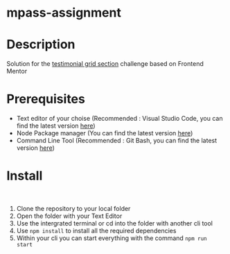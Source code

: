 # mpass-assignment 
<h1>Description</h1>
<p>Solution for the <a href="https://www.frontendmentor.io/challenges/testimonials-grid-section-Nnw6J7Un7">testimonial grid section</a> challenge based on Frontend Mentor</p>


<h1>Prerequisites</h1>
<ul>
<li>Text editor of your choise (Recommended : Visual Studio Code, you can find the latest version <a href="https://code.visualstudio.com/">here</a>)</li>
<li>Node Package manager (You can find the latest version <a href="https://nodejs.org/">here</a>)</li>
<li>Command Line Tool (Recommended : Git Bash, you can find the latest version <a href="https://git-scm.com/downloads">here</a>)</li>
</ul>


<h1>Install</h1><br>
<ol>
<li>Clone the repository to your local folder</li>
<li>Open the folder with your Text Editor</li>
<li>Use the intergrated terminal or cd into the folder with another cli tool</li>
<li>Use <code>npm install</code> to install all the required dependencies</li>
<li>Within your cli you can start everything with the command <code>npm run start</code></li>
</ol>
